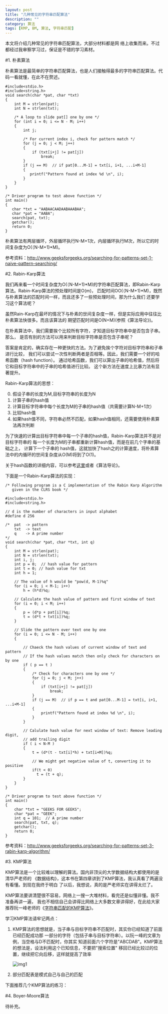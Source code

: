 ```yaml
---
layout: post
title: "几种常见的字符串匹配算法"
description: ""
category: 算法
tags: [KMP, BM, 算法, 字符串匹配]
---
```


本文将介绍几种常见的字符串匹配算法，大部分材料都是网
络上收集而来。不过都经过我审察学习过，保证是不错的学习素材。

#1. 朴素算法

朴素算法是最简单的字符串匹配算法，也是人们接触得最多的字符串匹配算法。代码一看就懂，在此不在赘述。

    #include<stdio.h>
    #include<string.h>
    void search(char *pat, char *txt)
    {
        int M = strlen(pat);
        int N = strlen(txt);
    
        /* A loop to slide pat[] one by one */
        for (int i = 0; i <= N - M; i++)
        {
            int j;
    
            /* For current index i, check for pattern match */
            for (j = 0; j < M; j++)
            {
                if (txt[i+j] != pat[j])
                    break;
            }
            if (j == M)  // if pat[0...M-1] = txt[i, i+1, ...i+M-1]
            {
               printf("Pattern found at index %d \n", i);
            }
        }
    }
    
    /* Driver program to test above function */
    int main()
    {
       char *txt = "AABAACAADAABAAABAA";
       char *pat = "AABA";
       search(pat, txt);
       getchar();
       return 0;
    }



朴素算法有两层循环，外层循环执行N-M+1次，内层循环执行M次，所以它的时间复杂度为O(（N-M+1)\*M)。

参考资料：<http://www.geeksforgeeks.org/searching-for-patterns-set-1-naive-pattern-searching/>


#2. Rabin-Karp算法

我们再来看一个时间复杂度为O(（N-M+1)\*M)的字符串匹配算法，即Rabin-Karp算法。Rabin-Karp算法的预处理时间是O(m)，
匹配时间OO(（N-M+1)\*M)，既然与朴素算法的匹配时间一样，而且还多了一些预处理时间，那为什么我们
还要学习这个算法呢？

虽然Rain-Karp在最坏的情况下与朴素的世间复杂度一样，但是实际应用中往往比朴素算法快很多。而且该算法的
期望匹配时间是O(N+M)(参照《算法导论》)。

在朴素算法中，我们需要挨个比较所有字符，才知道目标字符串中是否包含子串。那么，
是否有别的方法可以用来判断目标字符串是否包含子串呢？

答案是肯定的，确实存在一种更快的方法。为了避免挨个字符对目标字符串和子串进行比较，
我们可以尝试一次性判断两者是否相等。因此，我们需要一个好的哈希函数（hash function）。
通过哈希函数，我们可以算出子串的哈希值，然后将它和目标字符串中的子串的哈希值进行比较。
这个新方法在速度上比暴力法有显著提升。

Rabin-Karp算法的思想：

0. 假设子串的长度为M,目标字符串的长度为N
1. 计算子串的hash值
2. 计算目标字符串中每个长度为M的子串的hash值（共需要计算N-M+1次）
3. 比较hash值
4.  如果hash值不同，字符串必然不匹配，如果hash值相同，还需要使用朴素算法再次判断

为了快速的计算出目标字符串中每一个子串的hash值，Rabin-Karp算法并不是对目标字符串的
每一个长度为M的子串都重新计算hash值，而是在前几个字串的基础之上， 计算下一个子串的
hash值，这就加快了hash之的计算速度，将朴素算法中的内循环的世间复杂度从O(M)将到了O(1)。

关于hash函数的详细内容，可以参考[这里][2]或者《算法导论》。

下面是一个Rabin-Karp算法的实现：

    /* Following program is a C implementation of the Rabin Karp Algorithm 
       given in the CLRS book */
     
    #include<stdio.h>
    #include<string.h>
     
    // d is the number of characters in input alphabet
    #define d 256 
      
    /*  pat  -> pattern
        txt  -> text
        q    -> A prime number
    */
    void search(char *pat, char *txt, int q)
    {
        int M = strlen(pat);
        int N = strlen(txt);
        int i, j;
        int p = 0;  // hash value for pattern
        int t = 0; // hash value for txt
        int h = 1;
      
        // The value of h would be "pow(d, M-1)%q"
        for (i = 0; i < M-1; i++)
            h = (h*d)%q;
      
        // Calculate the hash value of pattern and first window of text
        for (i = 0; i < M; i++)
        {
            p = (d*p + pat[i])%q;
            t = (d*t + txt[i])%q;
        }
      
        // Slide the pattern over text one by one 
        for (i = 0; i <= N - M; i++)
        {
            
            // Chaeck the hash values of current window of text and pattern
            // If the hash values match then only check for characters on by one
            if ( p == t )
            {
                /* Check for characters one by one */
                for (j = 0; j < M; j++)
                {
                    if (txt[i+j] != pat[j])
                        break;
                }
                if (j == M)  // if p == t and pat[0...M-1] = txt[i, i+1, ...i+M-1]
                {
                    printf("Pattern found at index %d \n", i);
                }
            }
             
            // Calulate hash value for next window of text: Remove leading digit, 
            // add trailing digit           
            if ( i < N-M )
            {
                t = (d*(t - txt[i]*h) + txt[i+M])%q;
                 
                // We might get negative value of t, converting it to positive
                if(t < 0) 
                  t = (t + q); 
            }
        }
    }
      
    /* Driver program to test above function */
    int main()
    {
        char *txt = "GEEKS FOR GEEKS";
        char *pat = "GEEK";
        int q = 101;  // A prime number
        search(pat, txt, q);
        getchar();
        return 0;
    }



参考资料：<http://www.geeksforgeeks.org/searching-for-patterns-set-3-rabin-karp-algorithm/>


#3. KMP算法

KMP算法是一个比较难以理解的算法。国内非顶尖的大学数据结构大都使用的是清华严老师的
《数据结构》，这本书在第四章讲到了KMP算法，我认真看了两遍没有看懂。到现在我终于明白
了以后，我想说，真的是严老师实在讲得太烂了。

KMP算法要讲清楚很不容易，网络上一搜一大堆材料，看完还是似懂非懂。我不准备再讲一遍，
我也不相信自己会讲得比网络上大多数文章讲得好，在此给大家推荐阮一峰老师的《[字符串匹配的KMP算法][1]》。

学习KMP算法请牢记两点：

1. KMP算法的思想就是，当子串与目标字符串不匹配时，其实你已经知道了前面已经匹配成功那
一部分的字符（包括子串与目标字符串）。以阮一峰的文章为例，当空格与D不匹配时，你其实
知道前面六个字符是"ABCDAB"。KMP算法的想法是，设法利用这个已知信息，不要把"搜索位置"
移回已经比较过的位置，继续把它向后移，这样就提高了效率

    ![img1](http://image.beekka.com/blog/201305/bg2013050107.png)

2. 部分匹配表是模式自己与自己的匹配


下面推荐几个KMP算法的练习：


#4. Boyer-Moore算法

待补充。

[1]:http://www.ruanyifeng.com/blog/2013/05/Knuth%E2%80%93Morris%E2%80%93Pratt_algorithm.html
[2]:http://net.pku.edu.cn/~course/cs101/2007/resource/Intro2Algorithm/book6/chap34.htm
